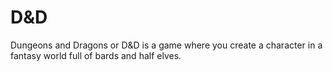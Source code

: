 <!DOCTYPE html> 
<html> 
</head> 
<body> 
<h1>D&D </h1> 
<p>Dungeons and Dragons or D&D is a game where you create a character in a fantasy world full of bards and half elves.</p> 
</body> 
</html>

